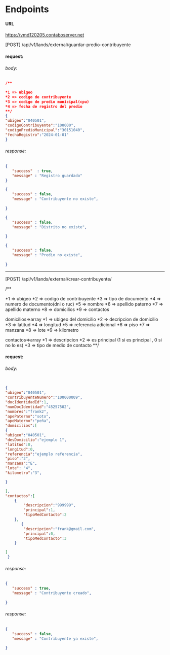 
# Endpoints

#### URL
https://vmd120205.contaboserver.net

[POST]  <hostname>/api/v1/lands/external/guardar-predio-contribuyente

#### request:
###### body: 

```json
/**

*1 => ubigeo
*2 => codigo de contribuyente
*3 => codigo de predio municipal(cpu)
*4 => fecha de registro del predio
**/
{ 
"ubigeo":"040501", 
"codigoContribuyente":"100000", 
"codigoPredioMunicipal":"30151040",
"fechaRegistro":"2024-01-01"
}
```

 

###### response:
```json
{
   "success"  : true,
   "message" : "Registro guardado"
}
``` 


```json
{
   "success" : false,
   "message" : "Contribuyente no existe",
  
}
```

```json
{
   "success" : false,
   "message" : "Distrito no existe",
  
}
```

```json
{
   "success" : false,
   "message" : "Predio no existe",
  
}
```




---

[POST] <hostname>/api/v1/lands/external/crear-contribuyente/

 /**

*1 => ubigeo
*2 => codigo de contribuyente
*3 => tipo de documento
*4 => numero de documento(dni o ruc)
*5 => nombre 
*6 => apellido paterno 
*7 => apellido materno
*8 => domicilios
*9 => contactos


domicilios=>array 
   *1 => ubigeo del domicilio 
   *2 => decripcion de domicilio
   *3 => latitud
   *4 => longitud
   *5  => referencia adicional
   *6  => piso
   *7  => manzana
   *8  => lote
   *9  => kilometro


contactos=>array 
   *1 => descripcion 
   *2 => es principal (1 si es principal , 0 si no lo es)
   *3 => tipo de medio de contacto
**/

#### request:
###### body: 

```json

{
"ubigeo":"040501", 
"contribuyenteNumero":"100000009", 
"docIdentidadId":1, 
"numDocIdentidad":"45257502", 
"nombres":"frank2", 
"apePaterno":"soto", 
"apeMaterno":"peña", 
"domicilios":[
{
"ubigeo":"040501",
"desDomicilio":"ejemplo 1",
"latitud":0,
"longitud":0,
"referencia":"ejemplo referencia",
"piso":"2",
"manzana":"E",
"lote": "4",
"kilometro":"3",

}

], 
"contactos":[
    {
        "descripcion":"999999",
        "principal":1,
        "tipoMedContacto":2
    },
       {
        "descripcion":"frank@gmail.com",
        "principal":0,
        "tipoMedContacto":3
    }

]
 }
```




###### response:
```json
{
   "success" : true,
   "message" : "Contribuyente creado",
  
}
```



###### response:
```json
{
   "success" : false,
   "message" : "Contribuyente ya existe",
  
}
```